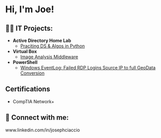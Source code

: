 <h1>Hi, I'm Joe!

<h2>👨‍💻 IT Projects:</h2>

- <b>Active Directory Home Lab </b>
  - [Praciting DS & Algos in Python](https://github.com/joshmadakor1/Algorithms-Practice)
- <b>Virtual Box</b>
  - [Image Analysis Middleware](https://github.com/joshmadakor1/4chan-Image-Analysis-Middleware-C964) 
- <b>PowerShell</b>
  - [Windows EventLog: Failed RDP Logins Source IP to full GeoData Conversion](https://github.com/joshmadakor1/Sentinel-Lab)



<h2>Certifications</h2>

- CompTIA Network+


<h2> 🤳 Connect with me:</h2>
  www.linkedin.com/in/josephciaccio

  








